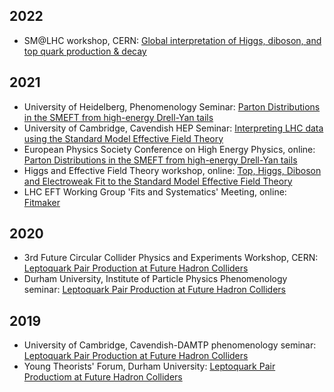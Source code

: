
## 2022
- SM@LHC workshop, CERN: [Global interpretation of Higgs, diboson, and top quark production & decay](2022/SMatLHC.pdf)

## 2021
- University of Heidelberg, Phenomenology Seminar: [Parton Distributions in the SMEFT from high-energy Drell-Yan tails](2021/Heidelberg.pdf)
- University of Cambridge, Cavendish HEP Seminar: [Interpreting LHC data using the Standard Model Effective Field Theory](2021/Cavendish.pdf)
- European Physics Society Conference on High Energy Physics, online: [Parton Distributions in the SMEFT from high-energy Drell-Yan tails](2021/EPSHEP.pdf)
- Higgs and Effective Field Theory workshop, online: [Top, Higgs, Diboson and Electroweak Fit to the Standard Model Effective Field Theory](2021/HEFT.pdf)
- LHC EFT Working Group 'Fits and Systematics' Meeting, online: [Fitmaker](2021/LHCEFTWG.pdf)


## 2020
- 3rd Future Circular Collider Physics and Experiments Workshop, CERN: [Leptoquark Pair Production at Future Hadron Colliders](2020/FCC_MM.pdf)
- Durham University, Institute of Particle Physics Phenomenology seminar: [Leptoquark Pair Production at Future Hadron Colliders](2020/IPPPSeminar_MM.pdf)


## 2019
- University of Cambridge, Cavendish-DAMTP phenomenology seminar: [Leptoquark Pair Production at Future Hadron Colliders](2019/CambridgeSeminar121219.pdf)
- Young Theorists' Forum, Durham University: [Leptoquark Pair Productiom at Future Hadron Colliders](2019/YTF2019.pdf)
